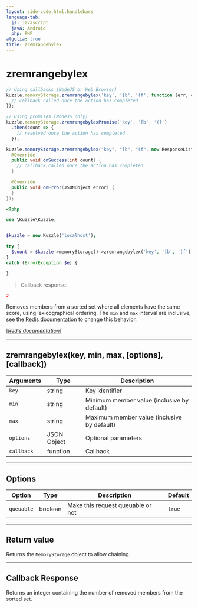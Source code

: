 ```yaml
---
layout: side-code.html.handlebars
language-tab:
  js: Javascript
  java: Android
  php: PHP
algolia: true
title: zremrangebylex
---
```


# zremrangebylex

```js
// Using callbacks (NodeJS or Web Browser)
kuzzle.memoryStorage.zremrangebylex('key', '[b', '(f', function (err, count) {
  // callback called once the action has completed
});

// Using promises (NodeJS only)
kuzzle.memoryStorage.zremrangebylexPromise('key', '[b', '(f')
  .then(count => {
    // resolved once the action has completed
  });
```

```java
kuzzle.memoryStorage.zremrangebylex("key", "[b", "(f", new ResponseListener<Long>() {
  @Override
  public void onSuccess(int count) {
    // callback called once the action has completed
  }

  @Override
  public void onError(JSONObject error) {
  }
});
```

```php
<?php

use \Kuzzle\Kuzzle;


$kuzzle = new Kuzzle('localhost');

try {
  $count = $kuzzle->memoryStorage()->zremrangebylex('key', '[b', '(f');
}
catch (ErrorException $e) {

}
```

> Callback response:

```json
2
```

Removes members from a sorted set where all elements have the same score, using lexicographical ordering. The `min` and `max` interval are inclusive, see the [Redis documentation](https://redis.io/commands/zrangebylex) to change this behavior.

[[_Redis documentation_]](https://redis.io/commands/zremrangebylex)

---

## zremrangebylex(key, min, max, [options], [callback])

| Arguments | Type | Description |
|---------------|---------|----------------------------------------|
| `key` | string | Key identifier |
| `min` | string | Minimum member value (inclusive by default) |
| `max` | string | Maximum member value (inclusive by default) |
| `options` | JSON Object | Optional parameters |
| `callback` | function | Callback |

---

## Options

| Option | Type | Description | Default |
|---------------|---------|----------------------------------------|---------|
| `queuable` | boolean | Make this request queuable or not  | ``true`` |


---

## Return value

Returns the `MemoryStorage` object to allow chaining.

---

## Callback Response

Returns an integer containing the number of removed members from the sorted set.
